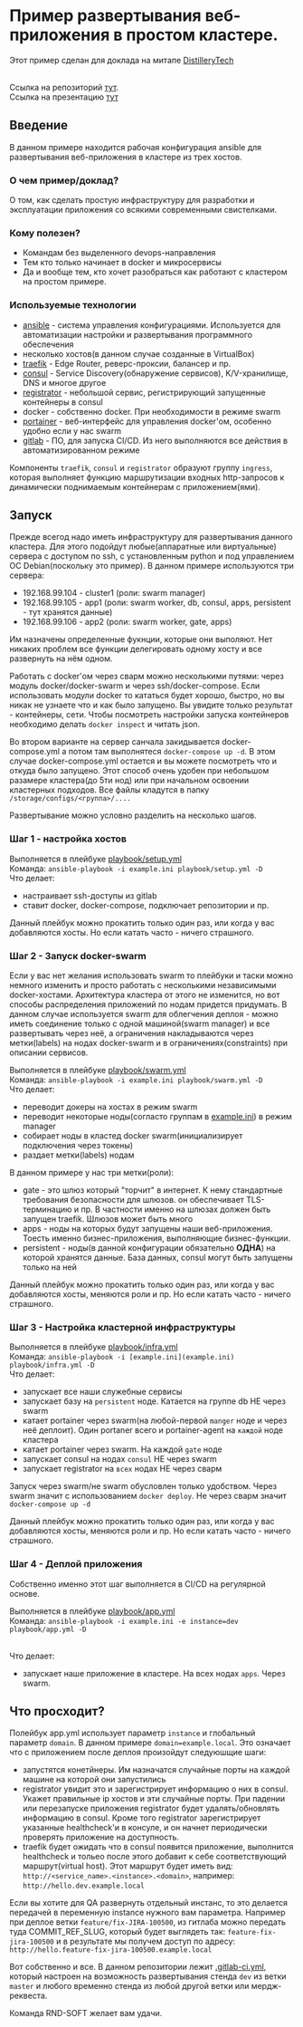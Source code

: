 # Пример развертывания веб-приложения в простом кластере.

Этот пример сделан для доклада на митапе [DistilleryTech](https://www.facebook.com/DistilleryRussia/posts/3200475796663282)

<br>Ссылка на репозиторий [тут](https://github.com/RND-SOFT/swarm-example).
<br>Ссылка на презентацию [тут](https://docs.google.com/presentation/d/1tXcIYyGL_9YnOSJCBA_Q51zVNvXJ2zMwMfOYB2T1zUk/edit?usp=sharing) 

## Введение

В данном примере находится рабочая конфигурация ansible для развертывания веб-приложения в кластере из трех хостов. 

### О чем пример/доклад?

О том, как сделать простую инфраструктуру для разработки и эксплуатации приложения со всякими современными свистелками. 

### Кому полезен?

* Командам без выделенного devops-направления
* Тем кто только начинает в docker и микросервисы
* Да и вообще тем, кто хочет разобраться как работают с кластером на простом примере.

### Используемые технологии

* [ansible](https://ru.wikipedia.org/wiki/Ansible) - система управления конфигурациями. Используется для автоматизации настройки и развертывания программного обеспечения
* несколько хостов(в данном случае созданные в VirtualBox)
* [traefik](https://docs.traefik.io/) - Edge Router, реверс-проксии, балансер и пр.
* [consul](https://www.consul.io/) - Service Discovery(обнаружение сервисов), K/V-хранилище, DNS и многое другое
* [registrator](https://github.com/gliderlabs/registrator) - небольшой сервис, регистрирующий запущенные контейнеры в consul
* docker - собственно docker. При необходимости в режиме swarm
* [portainer](https://www.portainer.io/) - веб-интерфейс для управления docker'ом, особенно удобно если у нас swarm
* [gitlab](https://about.gitlab.com/) - ПО, для запуска CI/CD. Из него выполняются все действия в автоматизированном режиме
  

Компоненты `traefik`, `consul` и `registrator` образуют группу `ingress`, которая выполняет функцию маршрутизации входных http-запросов к динамически поднимаемым контейнерам с приложением(ями).

## Запуск

Прежде всегод надо иметь инфраструктуру для развертывания данного кластера. Для этого подойдут любые(аппаратные или виртуальные) сервера с доступом по ssh, с установленным python и под управлением ОС Debian(поскольку это пример). В данном примере используются три сервера:
* 192.168.99.104 - cluster1 (роли: swarm manager)
* 192.168.99.105 - app1 (роли: swarm worker, db, consul, apps, persistent - тут хранятся данные)
* 192.168.99.106 - app2 (роли: swarm worker, gate, apps)

Им назначены определенные фукнции, которые они выполяют. Нет никаких проблем все функции делегировать одному хосту и все развернуть на нём одном.

Работать с docker'ом через сварм можно несколькими путями: через модуль docker/docker-swarm и через ssh/docker-compose. Если использовать модули docker то кататься будет хорошо, быстро, но вы никак не узнаете что и как было запущено. Вы увидите только результат - контейнеры, сети. Чтобы посмотреть настройки запуска контейнеров необходимо делать `docker inspect` и читать json. 

Во втором варианте на сервер санчала закидывается docker-compose.yml а потом там выполнятеся `docker-compose up -d`. В этом случае docker-compose.yml остается и вы можете посмотреть что и откуда было запущено. Этот способ очень удобен при небольшом разамере кластера(до 5ти нод) или при начальном освоении кластерных подходов. Все файлы кладутся в папку `/storage/configs/<группа>/....`


Развертывание можно условно разделить на несколько шагов.

### Шаг 1 - настройка хостов

Выполняется в плейбуке [playbook/setup.yml](ansible/playbook/setup.yml)
<br>Команда: `ansible-playbook -i example.ini playbook/setup.yml -D`
<br>Что делает:
* настраивает ssh-доступы из gitlab
* ставит docker, docker-compose, подключает репозитории и пр.

Данный плейбук можно прокатить только один раз, или когда у вас добавляются хосты. Но если катать часто - ничего страшного.

### Шаг 2 - Запуск docker-swarm

Если у вас нет желания использовать swarm то плейбуки и таски можно немного изменить и просто работать с несколькими независимыми docker-хостами. Архитектура кластера от этого не изменится, но вот способы распределения приложений по нодам придется придумать. В данном случае используется swarm для облегчения деплоя - можно иметь соединение только с одной машиной(swarm manager) и все развертывать через неё, а ограничения накладываются через метки(labels) на нодах docker-swarm и в ограничениях(constraints) при описании сервисов.

Выполняется в плейбуке [playbook/swarm.yml](ansible/playbook/swarm.yml)
<br>Команда: `ansible-playbook -i example.ini playbook/swarm.yml -D`
<br>Что делает:
* переводит докеры на хостах в режим swarm
* переводит некоторые ноды(согласто группам в [example.ini](ansible/example.ini)) в режим manager
* собирает ноды в кластед docker swarm(инициализирует подключения через токены)
* раздает метки(labels) нодам

В данном примере у нас три метки(роли):
* gate - это шлюз который "торчит" в интернет. К нему стандартные требования безопасности для шлюзов. он обеспечивает TLS-терминацию и пр. В частности именно на шлюзах должен быть запущен traefik. Шлюзов может быть много
* apps - ноды на которых будут запущены наши веб-приложения. Тоесть именно бизнес-приложения, выполняющие бизнес-функции. 
* persistent - ноды(в данной конфигурации обязательно **ОДНА**) на которой хранятся данные. База данных, consul могут быть запущены только на ней

Данный плейбук можно прокатить только один раз, или когда у вас добавляются хосты, меняются роли и пр. Но если катать часто - ничего страшного.

### Шаг 3 - Настройка кластерной инфраструктуры

Выполняется в плейбуке [playbook/infra.yml](ansible/playbook/infra.yml)
<br>Команда: `ansible-playbook -i [example.ini](example.ini) playbook/infra.yml -D`
<br>Что делает:
* запускает все наши служебные сервисы
* запускает базу на `persistent` ноде. Катается на группе db НЕ через swarm
* катает portainer через swarm(на любой-первой `manger` ноде и через неё деплоит). Один portaner всего и portainer-agent на `каждой` ноде кластера
* катает portainer через swarm. На каждой `gate` ноде
* запускает consul на нодах `consul` НЕ через swarm
* запускает registrator на `всех` нодах НЕ через сварм

Запуск через swarm/не swarm обусловлен только удобством. Через swarm значит с использованием `docker deploy`. Не через сварм значит `docker-compose up -d`

Данный плейбук можно прокатить только один раз, или когда у вас добавляются хосты, меняются роли и пр. Но если катать часто - ничего страшного.

### Шаг 4 - Деплой приложения

Собственно именно этот шаг выполняется в CI/CD на регулярной основе. 

Выполняется в плейбуке [playbook/app.yml](ansible/playbook/app.yml)
<br>Команда: `ansible-playbook -i example.ini -e instance=dev playbook/app.yml -D`

<br>Что делает:
* запускает наше приложение в кластере. На всех нодах `apps`. Через swarm.


## Что просходит?

Полейбук app.yml использует параметр `instance` и глобальный параметр `domain`. В данном примере `domain=example.local`. Это означает что с приложением после деплоя произойдут следуюшщие шаги:
* запустятся конетйнеры. Им назначатся случайные порты на каждой машине на которой они запустились
* registrator увидит это и зарегистрирует информацию о них в consul. Укажет правильные ip хостов и эти случайные порты. При падении или перезапуске приложения registrator будет удалять/обновлять информацию в consul. Кроме того registrator зарегистрирует указанные healthcheck'и в консуле, и он начнет периодически проверять приложение на доступность.
* traefik будет ожидать что в consul появится приложение, выполнится healthcheck и тольео после этого добавит к себе соответствующий маршрут(virtual host). Этот маршрут будет иметь вид: `http://<service_name>.<instance>.<domain>`, например: `http://hello.dev.example.local`

Если вы хотите для QA развернуть отдельный инстанс, то это делается передачей в переменную instance нужного вам параметра. Например при деплое ветки `feature/fix-JIRA-100500`, из гитлаба можно передать туда COMMIT_REF_SLUG, который будет выглядеть так: `feature-fix-jira-100500` и в результате мы получем доступ по адресу: `http://hello.feature-fix-jira-100500.example.local`


Вот собственно и все. В данном репозитории лежит [.gitlab-ci.yml](.gitlab-ci.yml), который настроен на возможность развертывания стенда `dev` из ветки `master` и любого временно стенда из любой другой ветки или мердж-реквеста.

Команда RND-SOFT желает вам удачи.
